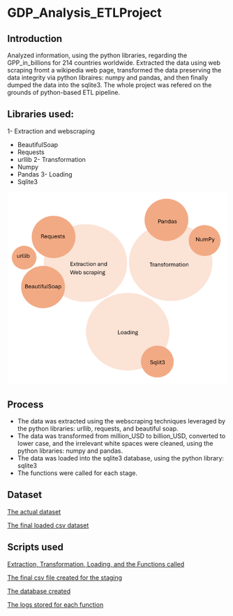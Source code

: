 # GDP_Analysis_ETLProject

## Introduction
Analyzed information, using the python libraries, regarding the GPP_in_billions for 214 countries worldwide. Extracted the data using web scraping fromt a wikipedia web page, transformed the data preserving the data integrity via python libraires: numpy and pandas, and then finally dumped the data into the sqlite3. The whole project was refered on the grounds of python-based ETL pipeline. 

## Libraries used:
1- Extraction and webscraping
- BeautifulSoap
- Requests
- urllib
2- Transformation
- Numpy
- Pandas
3- Loading
- Sqlite3

![Project Architecture](GDP_Architecture.png)

## Process
- The data was extracted using the webscraping techniques leveraged by the python libraries: urllib, requests, and beautiful soap.
- The data was transformed from million_USD to billion_USD, converted to lower case, and the irrelevant white spaces were cleaned, using the python libraries: numpy and pandas.
- The data was loaded into the sqlite3 database, using the python library: sqlite3
- The functions were called for each stage.

## Dataset
[The actual dataset](https://en.wikipedia.org/wiki/List_of_countries_by_GDP_(nominal))

[The final loaded csv dataset](project.csv)

## Scripts used
[Extraction, Transformation, Loading, and the Functions called](finalproject.py)

[The final csv file created for the staging](prject.csv)

[The database created](MyDB.db)

[The logs stored for each function](etl_project_log.txt)
